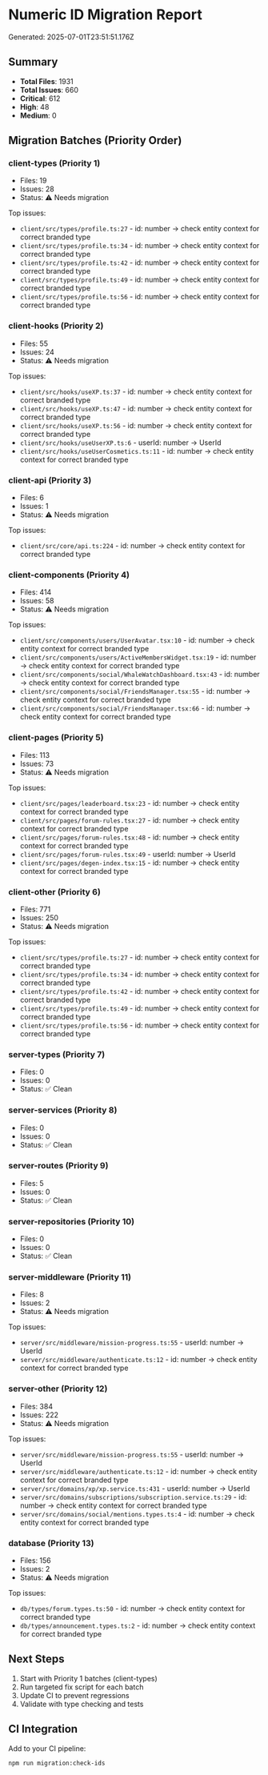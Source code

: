 # Numeric ID Migration Report

Generated: 2025-07-01T23:51:51.176Z

## Summary
- **Total Files**: 1931
- **Total Issues**: 660
- **Critical**: 612
- **High**: 48  
- **Medium**: 0

## Migration Batches (Priority Order)

### client-types (Priority 1)
- Files: 19
- Issues: 28
- Status: ⚠️ Needs migration

Top issues:
- `client/src/types/profile.ts:27` - id: number → check entity context for correct branded type
- `client/src/types/profile.ts:34` - id: number → check entity context for correct branded type
- `client/src/types/profile.ts:42` - id: number → check entity context for correct branded type
- `client/src/types/profile.ts:49` - id: number → check entity context for correct branded type
- `client/src/types/profile.ts:56` - id: number → check entity context for correct branded type

### client-hooks (Priority 2)
- Files: 55
- Issues: 24
- Status: ⚠️ Needs migration

Top issues:
- `client/src/hooks/useXP.ts:37` - id: number → check entity context for correct branded type
- `client/src/hooks/useXP.ts:47` - id: number → check entity context for correct branded type
- `client/src/hooks/useXP.ts:56` - id: number → check entity context for correct branded type
- `client/src/hooks/useUserXP.ts:6` - userId: number → UserId
- `client/src/hooks/useUserCosmetics.ts:11` - id: number → check entity context for correct branded type

### client-api (Priority 3)
- Files: 6
- Issues: 1
- Status: ⚠️ Needs migration

Top issues:
- `client/src/core/api.ts:224` - id: number → check entity context for correct branded type

### client-components (Priority 4)
- Files: 414
- Issues: 58
- Status: ⚠️ Needs migration

Top issues:
- `client/src/components/users/UserAvatar.tsx:10` - id: number → check entity context for correct branded type
- `client/src/components/users/ActiveMembersWidget.tsx:19` - id: number → check entity context for correct branded type
- `client/src/components/social/WhaleWatchDashboard.tsx:43` - id: number → check entity context for correct branded type
- `client/src/components/social/FriendsManager.tsx:55` - id: number → check entity context for correct branded type
- `client/src/components/social/FriendsManager.tsx:66` - id: number → check entity context for correct branded type

### client-pages (Priority 5)
- Files: 113
- Issues: 73
- Status: ⚠️ Needs migration

Top issues:
- `client/src/pages/leaderboard.tsx:23` - id: number → check entity context for correct branded type
- `client/src/pages/forum-rules.tsx:27` - id: number → check entity context for correct branded type
- `client/src/pages/forum-rules.tsx:48` - id: number → check entity context for correct branded type
- `client/src/pages/forum-rules.tsx:49` - userId: number → UserId
- `client/src/pages/degen-index.tsx:15` - id: number → check entity context for correct branded type

### client-other (Priority 6)
- Files: 771
- Issues: 250
- Status: ⚠️ Needs migration

Top issues:
- `client/src/types/profile.ts:27` - id: number → check entity context for correct branded type
- `client/src/types/profile.ts:34` - id: number → check entity context for correct branded type
- `client/src/types/profile.ts:42` - id: number → check entity context for correct branded type
- `client/src/types/profile.ts:49` - id: number → check entity context for correct branded type
- `client/src/types/profile.ts:56` - id: number → check entity context for correct branded type

### server-types (Priority 7)
- Files: 0
- Issues: 0
- Status: ✅ Clean



### server-services (Priority 8)
- Files: 0
- Issues: 0
- Status: ✅ Clean



### server-routes (Priority 9)
- Files: 5
- Issues: 0
- Status: ✅ Clean



### server-repositories (Priority 10)
- Files: 0
- Issues: 0
- Status: ✅ Clean



### server-middleware (Priority 11)
- Files: 8
- Issues: 2
- Status: ⚠️ Needs migration

Top issues:
- `server/src/middleware/mission-progress.ts:55` - userId: number → UserId
- `server/src/middleware/authenticate.ts:12` - id: number → check entity context for correct branded type

### server-other (Priority 12)
- Files: 384
- Issues: 222
- Status: ⚠️ Needs migration

Top issues:
- `server/src/middleware/mission-progress.ts:55` - userId: number → UserId
- `server/src/middleware/authenticate.ts:12` - id: number → check entity context for correct branded type
- `server/src/domains/xp/xp.service.ts:431` - userId: number → UserId
- `server/src/domains/subscriptions/subscription.service.ts:29` - id: number → check entity context for correct branded type
- `server/src/domains/social/mentions.types.ts:4` - id: number → check entity context for correct branded type

### database (Priority 13)
- Files: 156
- Issues: 2
- Status: ⚠️ Needs migration

Top issues:
- `db/types/forum.types.ts:50` - id: number → check entity context for correct branded type
- `db/types/announcement.types.ts:2` - id: number → check entity context for correct branded type


## Next Steps
1. Start with Priority 1 batches (client-types)
2. Run targeted fix script for each batch
3. Update CI to prevent regressions
4. Validate with type checking and tests

## CI Integration
Add to your CI pipeline:
```bash
npm run migration:check-ids
```
